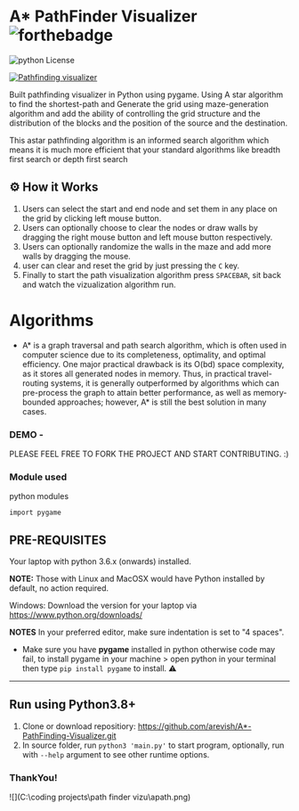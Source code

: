 # A* PathFinder Visualizer ![forthebadge](https://forthebadge.com/images/badges/made-with-python.svg)


![python License](https://img.shields.io/badge/MADE%20WITH-Pygames-green.svg)

<p align="center">
  <a href="https://github.com/arevish/A*-Pathfinding-Visualizer" rel="noopener">
    
  ![Pathfinding visualizer](https://user-images.githubusercontent.com/40190772/83947303-6ece9280-a816-11ea-9ac3-72e28ad8af18.png)
  
  </a>
</p>

Built pathfinding visualizer in Python using pygame. Using A star algorithm to find the shortest-path and Generate the grid using maze-generation algorithm and add the ability of controlling the grid structure and the distribution of the blocks and the position of the source and the destination.

This astar pathfinding algorithm is an informed search algorithm which means it is much more efficient that your standard algorithms like breadth first search or depth first search

## ⚙ How it Works

1. Users can select the start and end node and set them in any place on the grid by clicking left mouse button.
2. Users can optionally choose to clear the nodes or draw walls by dragging the right mouse button and left mouse button respectively.
3. Users can optionally randomize the walls in the maze and add more walls by dragging the mouse.
4. user can clear and reset the grid by just pressing the ` C ` key.
5. Finally to start the path visualization algorithm  press `SPACEBAR`, sit back and watch the vizualization algorithm run.

# Algorithms
- A* is a graph traversal and path search algorithm, which is often used in computer science due to its completeness, optimality, and optimal efficiency. One major practical drawback is its O(bd) space complexity, as it stores all generated nodes in memory. Thus, in practical travel-routing systems, it is generally outperformed by algorithms which can pre-process the graph to attain better performance, as well as memory-bounded approaches; however, A* is still the best solution in many cases.
 
### DEMO - 

PLEASE FEEL FREE TO FORK THE PROJECT AND START CONTRIBUTING. :)

### Module used
python modules
```
import pygame
```

## PRE-REQUISITES
Your laptop with python 3.6.x (onwards) installed.

**NOTE:** Those with Linux and MacOSX would have Python installed by default, no action required.

Windows: Download the version for your laptop via https://www.python.org/downloads/

**NOTES**
In your preferred editor, make sure indentation is set to "4 spaces".

* Make sure you have **pygame** installed in python otherwise code may fail, to install pygame in your machine > open python in your terminal then type `pip install pygame` to install. :warning:

---

## Run using Python3.8+
1. Clone or download repositiory: https://github.com/arevish/A*-PathFinding-Visualizer.git
2. In source folder, run `python3 'main.py'` to start program, optionally, run with `--help` argument to see other runtime options.
 
### ThankYou!

  ![](C:\coding projects\path finder vizu\apath.png)